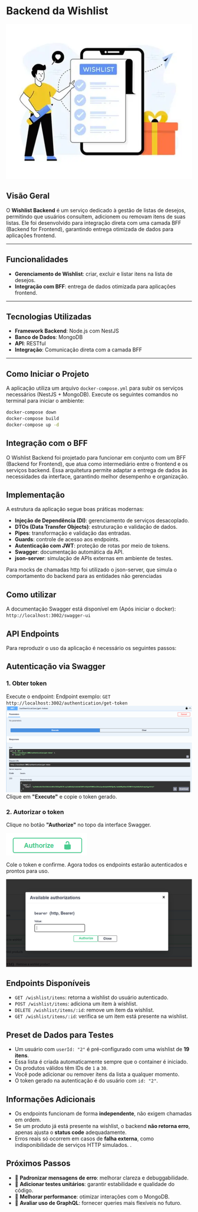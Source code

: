 # Backend da Wishlist

<p align="center">
  <img src="assets/OIP.webp" alt="Wishlist" />
</p>

## Visão Geral

O **Wishlist Backend** é um serviço dedicado à gestão de listas de desejos, permitindo que usuários consultem, adicionem ou removam itens de suas listas. Ele foi desenvolvido para integração direta com uma camada BFF (Backend for Frontend), garantindo entrega otimizada de dados para aplicações frontend.

---

## Funcionalidades

- **Gerenciamento de Wishlist**: criar, excluir e listar itens na lista de desejos.
- **Integração com BFF**: entrega de dados otimizada para aplicações frontend.

---

## Tecnologias Utilizadas

- **Framework Backend**: Node.js com NestJS
- **Banco de Dados**: MongoDB
- **API**: RESTful
- **Integração**: Comunicação direta com a camada BFF

---

## Como Iniciar o Projeto

A aplicação utiliza um arquivo `docker-compose.yml` para subir os serviços necessários (NestJS + MongoDB). Execute os seguintes comandos no terminal para iniciar o ambiente:

```bash
docker-compose down
docker-compose build
docker-compose up -d
```

 
## Integração com o BFF

O Wishlist Backend foi projetado para funcionar em conjunto com um BFF (Backend for Frontend), que atua como intermediário entre o frontend e os serviços backend. Essa arquitetura permite adaptar a entrega de dados às necessidades da interface, garantindo melhor desempenho e organização.

## Implementação

A estrutura da aplicação segue boas práticas modernas:

- **Injeção de Dependência (DI)**: gerenciamento de serviços desacoplado.
- **DTOs (Data Transfer Objects)**: estruturação e validação de dados.
- **Pipes**: transformação e validação das entradas.
- **Guards**: controle de acesso aos endpoints.
- **Autenticação com JWT**: proteção de rotas por meio de tokens.
- **Swagger**: documentação automática da API.
- **json-server**: simulação de APIs externas em ambiente de testes.


Para mocks de chamadas http foi utilizado o json-server, que simula o comportamento do backend para as entidades não gerenciadas

## Como utilizar
A documentação Swagger está disponível em (Após iniciar o docker): `http://localhost:3002/swagger-ui`

## API Endpoints
Para reproduzir o uso da aplicação é necessário os seguintes passos:

## Autenticação via Swagger

### 1. Obter token
Execute o endpoint:
Endpoint exemplo: `GET http://localhost:3002/authentication/get-token`
![img.png](assets/img.png)
Clique em **"Execute"** e copie o token gerado.


### 2. Autorizar o token
Clique no botão **"Authorize"** no topo da interface Swagger.

![img_1.png](assets/img_1.png)


Cole o token e confirme. Agora todos os endpoints estarão autenticados e prontos para uso.

![img_2.png](assets/img_2.png)

## Endpoints Disponíveis

- `GET /wishlist/items`: retorna a wishlist do usuário autenticado.
- `POST /wishlist/items`: adiciona um item à wishlist.
- `DELETE /wishlist/items/:id`: remove um item da wishlist.
- `GET /wishlist/items/:id`: verifica se um item está presente na wishlist.

## Preset de Dados para Testes

- Um usuário com `userId: "2"` é pré-configurado com uma wishlist de **19 itens**.
- Essa lista é criada automaticamente sempre que o container é iniciado.
- Os produtos válidos têm IDs de `1` a `30`.
- Você pode adicionar ou remover itens da lista a qualquer momento.
- O token gerado na autenticação é do usuário com `id: "2"`.


## Informações Adicionais

- Os endpoints funcionam de forma **independente**, não exigem chamadas em ordem.
- Se um produto já está presente na wishlist, o backend **não retorna erro**, apenas ajusta o **status code** adequadamente.
- Erros reais só ocorrem em casos de **falha externa**, como indisponibilidade de serviços HTTP simulados.
.

## Próximos Passos

- 🔧 **Padronizar mensagens de erro**: melhorar clareza e debuggabilidade.
- 🧪 **Adicionar testes unitários**: garantir estabilidade e qualidade do código.
- 🚀 **Melhorar performance**: otimizar interações com o MongoDB.
- 🧬 **Avaliar uso de GraphQL**: fornecer queries mais flexíveis no futuro.
